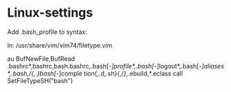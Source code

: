# Linux-settings

Add .bash_profile to syntax:
  
  In: /usr/share/vim/vim74/filetype.vim

au BufNewFile,BufRead .bashrc*,bashrc,bash.bashrc,.bash[_-]profile*,.bash[_-]logout*,.bash[_-]aliases*,*.bash,*/{,.}bash[_-]comple     tion{,.d,.sh}{,/*},*.ebuild,*.eclass call SetFileTypeSH("bash")
